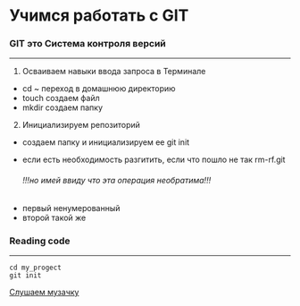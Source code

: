 #   Учимся работать с  GIT 

### GIT это Система контроля версий
----

1. Осваиваем навыки ввода запроса в Терминале
 - cd ~ переход в домашнюю директорию
 - touch создаем файл 
 - mkdir создаем папку
2. Инициализируем репозиторий
  - создаем папку и инициализируем ее git init
  - если есть необходимость разгитить, если что пошло не так rm-rf.git
    
    ###### !!!но имей ввиду что эта операция необратима!!!


* первый ненумерованный 
* второй такой же

### Reading code
----

``` mkdir my_project
cd my_progect
git init
```




[Слушаем музачку](https://www.radiorecord.ru "RadioRecord")
